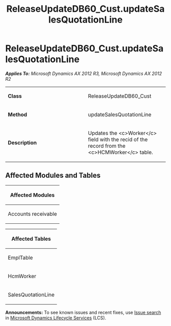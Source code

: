 ﻿---
title: ReleaseUpdateDB60_Cust.updateSalesQuotationLine
TOCTitle: ReleaseUpdateDB60_Cust.updateSalesQuotationLine
ms:assetid: 2a5ad8e8-370d-c6d4-84f9-ac1cadd5696b
ms:mtpsurl: https://msdn.microsoft.com/en-us/library/JJ735921(v=AX.60)
ms:contentKeyID: 49707338
ms.date: 05/18/2015
mtps_version: v=AX.60
---

# ReleaseUpdateDB60\_Cust.updateSalesQuotationLine 


_**Applies To:** Microsoft Dynamics AX 2012 R3, Microsoft Dynamics AX 2012 R2_

<table>
<colgroup>
<col style="width: 50%" />
<col style="width: 50%" />
</colgroup>
<tbody>
<tr class="odd">
<td><p><strong>Class</strong></p></td>
<td><p>ReleaseUpdateDB60_Cust</p></td>
</tr>
<tr class="even">
<td><p><strong>Method</strong></p></td>
<td><p>updateSalesQuotationLine</p></td>
</tr>
<tr class="odd">
<td><p><strong>Description</strong></p></td>
<td><p>Updates the &lt;c&gt;Worker&lt;/c&gt; field with the recid of the record from the &lt;c&gt;HCMWorker&lt;/c&gt; table.</p></td>
</tr>
</tbody>
</table>


## Affected Modules and Tables

<table>
<colgroup>
<col style="width: 100%" />
</colgroup>
<thead>
<tr class="header">
<th><p>Affected Modules</p></th>
</tr>
</thead>
<tbody>
<tr class="odd">
<td><p>Accounts receivable</p></td>
</tr>
</tbody>
</table>


<table>
<colgroup>
<col style="width: 100%" />
</colgroup>
<thead>
<tr class="header">
<th><p>Affected Tables</p></th>
</tr>
</thead>
<tbody>
<tr class="odd">
<td><p>EmplTable</p></td>
</tr>
<tr class="even">
<td><p>HcmWorker</p></td>
</tr>
<tr class="odd">
<td><p>SalesQuotationLine</p></td>
</tr>
</tbody>
</table>

  
**Announcements:** To see known issues and recent fixes, use [Issue search](http://go.microsoft.com/fwlink/?linkid=389258) in [Microsoft Dynamics Lifecycle Services](http://go.microsoft.com/fwlink/?linkid=306505) (LCS).

